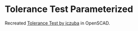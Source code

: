 # Tolerance Test Parameterized

Recreated [Tolerance Test by jczuba](https://www.printables.com/model/740643-tolerance-test) in OpenSCAD.
